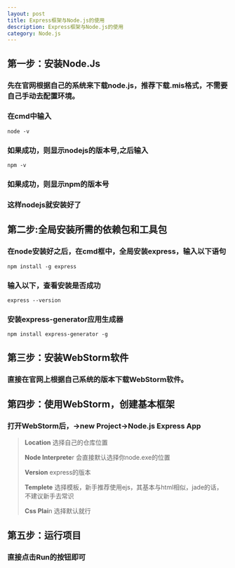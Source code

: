 ```yaml
---
layout: post
title: Express框架与Node.js的使用
description: Express框架与Node.js的使用
category: Node.js
---
```


## 第一步：安装Node.Js
### 先在官网根据自己的系统来下载node.js，推荐下载.mis格式，不需要自己手动去配置环境。
### 在cmd中输入
    node -v
### 如果成功，则显示nodejs的版本号,之后输入
    npm -v
### 如果成功，则显示npm的版本号
### 这样nodejs就安装好了

## 第二步:全局安装所需的依赖包和工具包
### 在node安装好之后，在cmd框中，全局安装express，输入以下语句
    npm install -g express
### 输入以下，查看安装是否成功
    express --version
### 安装express-generator应用生成器
    npm install express-generator -g

## 第三步：安装WebStorm软件
### 直接在官网上根据自己系统的版本下载WebStorm软件。

## 第四步：使用WebStorm，创建基本框架
### 打开WebStorm后，->new Project->Node.js Express App
> **Location** 选择自己的仓库位置
> 
> **Node Interprete**r 会直接默认选择你node.exe的位置
> 
> **Version** express的版本
> 
> **Templete** 选择模板，新手推荐使用ejs，其基本与html相似，jade的话，不建议新手去常识
> 
> **Css Plai**n 选择默认就行

## 第五步：运行项目
### 直接点击Run的按钮即可
